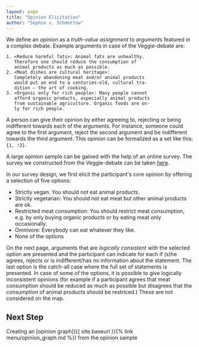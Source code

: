 ```yaml
---
layout: page
title: "Opinion Elicitation"
author: "Sophie v. Schmettow"
---
```


We define an *opinion* as a *truth-value assignment* to *arguments* featured in a complex debate. Example arguments in case of the Veggie-debate are:

```
1. <Reduce harmful fats>: Animal fats are unhealthy.
   Therefore one should reduce the consumption of 
   animal products as much as possible.
2. <Meat dishes are cultural heritage>:
   Completely abandoning meat and/or animal products
   would put an end to a centuries-old, cultural tra-
   dition – the art of cooking.
3. <Organic only for rich people>: Many people cannot
   afford organic products, especially animal products
   from sustainable agriculture. Organic foods are on-
   ly for rich people.
```

A person can give their opinion by either agreeing to, rejecting or being indifferent towards each of the arguments. For instance, someone could agree to
the first argument, reject the second argument and be indifferent towards the third argument. This opinion can be formalized as a set like this: `{1, !2}`.

A large opinion sample can be gained with the help of an online survey. The survey we constructed from the Veggie-debate can be taken [here](http://i11www.iti.kit.edu/~svschmettow/index.php?lang=en).

In our survey design, we first elicit the participant's core opinion by offering a selection of five options:
* Strictly vegan: You should not eat animal products.
* Strictly vegetarian: You should not eat meat but other animal products are ok.
* Restricted meat consumption: You should restrict meat consumption, e.g. by only buying organic products or by eating meat only occasionally.
* Omnivore: Everybody can eat whatever they like.
* None of the options

On the next page, arguments that are *logically consistent* with the selected option are presented and the participant can indicate for each if (s)he agrees, rejects or is indifferent/has no information about the statement. The last option is the catch-all case where the full set of statements is presented. In case of some of the options, it is possible to give logically inconsistent opinions (for example if a participant agrees that meat consumption should be reduced as much as possible but disagrees that the consumption of animal products should be restriced.) These are not considered on the map. 

## Next Step

Creating an [opinion graph]({{ site.baseurl }}{% link menu/opinion_graph.md %}) from the opinion sample
